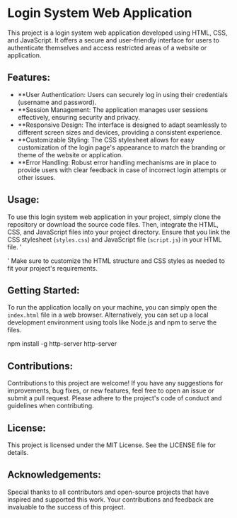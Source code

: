 # Login System Web Application

This project is a login system web application developed using HTML, CSS, and JavaScript. It offers a secure and user-friendly interface for users to authenticate themselves and access restricted areas of a website or application. 

## Features:
- **User Authentication: Users can securely log in using their credentials (username and password).
- **Session Management: The application manages user sessions effectively, ensuring security and privacy.
- **Responsive Design: The interface is designed to adapt seamlessly to different screen sizes and devices, providing a consistent experience.
- **Customizable Styling: The CSS stylesheet allows for easy customization of the login page's appearance to match the branding or theme of the website or application.
- **Error Handling: Robust error handling mechanisms are in place to provide users with clear feedback in case of incorrect login attempts or other issues.

## Usage:
To use this login system web application in your project, simply clone the repository or download the source code files. Then, integrate the HTML, CSS, and JavaScript files into your project directory. Ensure that you link the CSS stylesheet (`styles.css`) and JavaScript file (`script.js`) in your HTML file.
' 
<link rel="stylesheet" type="text/css" href="styles.css">
<script src="script.js"></script>
' 
Make sure to customize the HTML structure and CSS styles as needed to fit your project's requirements.

## Getting Started:
To run the application locally on your machine, you can simply open the `index.html` file in a web browser. Alternatively, you can set up a local development environment using tools like Node.js and npm to serve the files.

npm install -g http-server
http-server

## Contributions:
Contributions to this project are welcome! If you have any suggestions for improvements, bug fixes, or new features, feel free to open an issue or submit a pull request. Please adhere to the project's code of conduct and guidelines when contributing.

## License:
This project is licensed under the MIT License. See the LICENSE file for details.

## Acknowledgements:
Special thanks to all contributors and open-source projects that have inspired and supported this work. Your contributions and feedback are invaluable to the success of this project.

